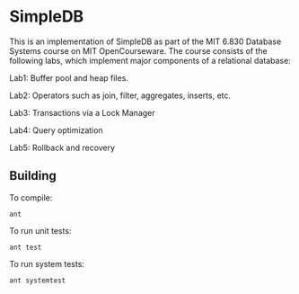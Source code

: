 # SimpleDB

This is an implementation of SimpleDB as part of the MIT 6.830 Database Systems course on MIT OpenCourseware. The course consists of the following labs, which implement major components of a relational database:

Lab1: Buffer pool and heap files.

Lab2: Operators such as join, filter, aggregates, inserts, etc.

Lab3: Transactions via a Lock Manager

Lab4: Query optimization

Lab5: Rollback and recovery

## Building

To compile:

`ant`

To run unit tests:

`ant test`

To run system tests:

`ant systemtest`
